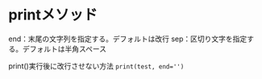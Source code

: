 # printメソッド

end：末尾の文字列を指定する。デフォルトは改行
sep：区切り文字を指定する。デフォルトは半角スペース

print()実行後に改行させない方法
`print(test, end='')`
